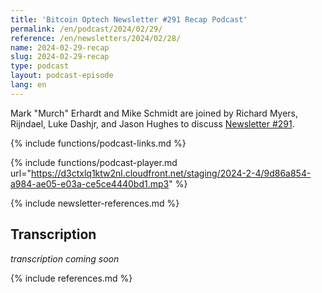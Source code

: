 ```yaml
---
title: 'Bitcoin Optech Newsletter #291 Recap Podcast'
permalink: /en/podcast/2024/02/29/
reference: /en/newsletters/2024/02/28/
name: 2024-02-29-recap
slug: 2024-02-29-recap
type: podcast
layout: podcast-episode
lang: en
---
```

Mark "Murch" Erhardt and Mike Schmidt are joined by Richard Myers, Rijndael,
Luke Dashjr, and Jason Hughes to discuss [Newsletter #291]({{page.reference}}).

{% include functions/podcast-links.md %}

{% include functions/podcast-player.md url="https://d3ctxlq1ktw2nl.cloudfront.net/staging/2024-2-4/9d86a854-a984-ae05-e03a-ce5ce4440bd1.mp3" %}

{% include newsletter-references.md %}

## Transcription

_transcription coming soon_

{% include references.md %}
